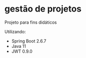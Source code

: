 
# gestão de projetos
Projeto para fins didáticos

Utilizando:
- Spring Boot 2.6.7
- Java 11
- JWT 0.9.0
